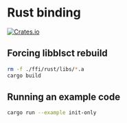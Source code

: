 # Rust binding

[![Crates.io](https://img.shields.io/crates/v/navio-blsct.svg)](https://crates.io/crates/navio-blsct)

## Forcing libblsct rebuild
```bash
rm -f ./ffi/rust/libs/*.a
cargo build
```

## Running an example code

```bash
cargo run --example init-only
``` 
